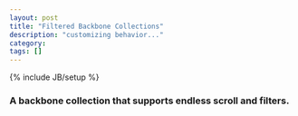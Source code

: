 ```yaml
---
layout: post
title: "Filtered Backbone Collections"
description: "customizing behavior..."
category: 
tags: []
---
```

{% include JB/setup %}
### A backbone collection that supports endless scroll and filters.


<script src="https://gist.github.com/t2k/dc5300be5343524656fa.js"></script>
